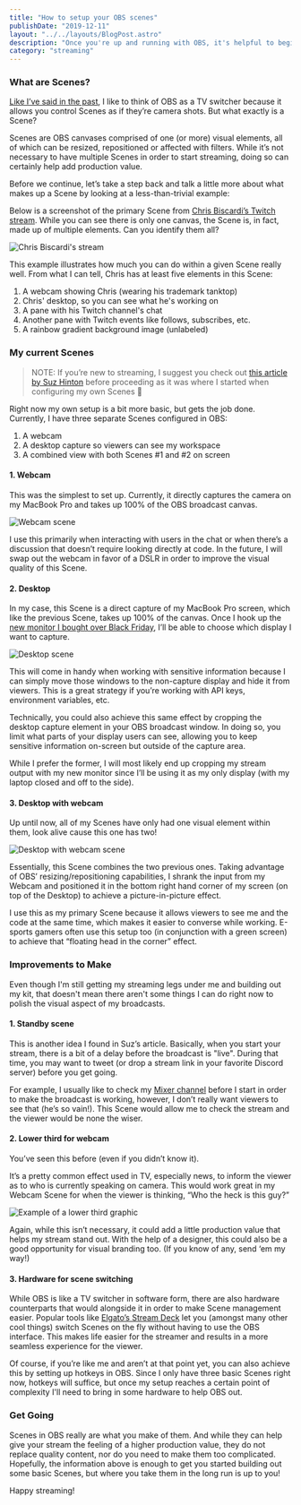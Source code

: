 ```yaml
---
title: "How to setup your OBS scenes"
publishDate: "2019-12-11"
layout: "../../layouts/BlogPost.astro"
description: "Once you're up and running with OBS, it's helpful to begin organizing your inputs and assets into separate scenes."
category: "streaming"
---
```


### What are Scenes?

[Like I’ve said in the past](https://ryanharris.dev/2019-11-30-going-live-with-obs/), I like to think of OBS as a TV switcher because it allows you control Scenes as if they’re camera shots. But what exactly is a Scene?

Scenes are OBS canvases comprised of one (or more) visual elements, all of which can be resized, repositioned or affected with filters. While it’s not necessary to have multiple Scenes in order to start streaming, doing so can certainly help add production value.

Before we continue, let’s take a step back and talk a little more about what makes up a Scene by looking at a less-than-trivial example:

Below is a screenshot of the primary Scene from [Chris Biscardi’s Twitch stream](https://www.twitch.tv/chrisbiscardi). While you can see there is only one canvas, the Scene is, in fact, made up of multiple elements. Can you identify them all?

![Chris Biscardi's stream](./02-chris-biscardi-stream.png)

This example illustrates how much you can do within a given Scene really well. From what I can tell, Chris has at least five elements in this Scene:

1. A webcam showing Chris (wearing his trademark tanktop)
2. Chris' desktop, so you can see what he's working on
3. A pane with his Twitch channel's chat
4. Another pane with Twitch events like follows, subscribes, etc.
5. A rainbow gradient background image (unlabeled)

### My current Scenes

> NOTE: If you’re new to streaming, I suggest you check out [this article by Suz Hinton](https://medium.com/@suzhinton/my-twitch-live-coding-setup-b2516672fb21) before proceeding as it was where I started when configuring my own Scenes 🚀

Right now my own setup is a bit more basic, but gets the job done. Currently, I have three separate Scenes configured in OBS:

1. A webcam
2. A desktop capture so viewers can see my workspace
3. A combined view with both Scenes #1 and #2 on screen

#### 1. Webcam

This was the simplest to set up. Currently, it directly captures the camera on my MacBook Pro and takes up 100% of the OBS broadcast canvas.

![Webcam scene](./03-webcam.png)

I use this primarily when interacting with users in the chat or when there’s a discussion that doesn’t require looking directly at code. In the future, I will swap out the webcam in favor of a DSLR in order to improve the visual quality of this Scene.

#### 2. Desktop

In my case, this Scene is a direct capture of my MacBook Pro screen, which like the previous Scene, takes up 100% of the canvas. Once I hook up the [new monitor I bought over Black Friday](https://www.amazon.com/LG-32GK650F-B-Monitor-FreeSync-Technology/dp/B07FLGR2PN), I’ll be able to choose which display I want to capture.

![Desktop scene](./04-desktop.png)

This will come in handy when working with sensitive information because I can simply move those windows to the non-capture display and hide it from viewers. This is a great strategy if you’re working with API keys, environment variables, etc.

Technically, you could also achieve this same effect by cropping the desktop capture element in your OBS broadcast window. In doing so, you limit what parts of your display users can see, allowing you to keep sensitive information on-screen but outside of the capture area.

While I prefer the former, I will most likely end up cropping my stream output with my new monitor since I’ll be using it as my only display (with my laptop closed and off to the side).

#### 3. Desktop with webcam

Up until now, all of my Scenes have only had one visual element within them, look alive cause this one has two!

![Desktop with webcam scene](./05-desktop-with-webcam.png)

Essentially, this Scene combines the two previous ones. Taking advantage of OBS’ resizing/repositioning capabilities, I shrank the input from my Webcam and positioned it in the bottom right hand corner of my screen (on top of the Desktop) to achieve a picture-in-picture effect.

I use this as my primary Scene because it allows viewers to see me and the code at the same time, which makes it easier to converse while working. E-sports gamers often use this setup too (in conjunction with a green screen) to achieve that “floating head in the corner” effect.

### Improvements to Make

Even though I'm still getting my streaming legs under me and building out my kit, that doesn't mean there aren't some things I can do right now to polish the visual aspect of my broadcasts.

#### 1. Standby scene

This is another idea I found in Suz’s article. Basically, when you start your stream, there is a bit of a delay before the broadcast is "live". During that time, you may want to tweet (or drop a stream link in your favorite Discord server) before you get going.

For example, I usually like to check my [Mixer channel](https://mixer.com/ryanharris/) before I start in order to make the broadcast is working, however, I don’t really want viewers to see that (he’s so vain!). This Scene would allow me to check the stream and the viewer would be none the wiser.

#### 2. Lower third for webcam

You’ve seen this before (even if you didn’t know it).

It’s a pretty common effect used in TV, especially news, to inform the viewer as to who is currently speaking on camera. This would work great in my Webcam Scene for when the viewer is thinking, “Who the heck is this guy?”

![Example of a lower third graphic](./06-lower-third.jpg)

Again, while this isn’t necessary, it could add a little production value that helps my stream stand out. With the help of a designer, this could also be a good opportunity for visual branding too. (If you know of any, send ‘em my way!)

#### 3. Hardware for scene switching

While OBS is like a TV switcher in software form, there are also hardware counterparts that would alongside it in order to make Scene management easier. Popular tools like [Elgato’s Stream Deck](https://www.elgato.com/en) let you (amongst many other cool things) switch Scenes on the fly without having to use the OBS interface. This makes life easier for the streamer and results in a more seamless experience for the viewer.

Of course, if you’re like me and aren’t at that point yet, you can also achieve this by setting up hotkeys in OBS. Since I only have three basic Scenes right now, hotkeys will suffice, but once my setup reaches a certain point of complexity I'll need to bring in some hardware to help OBS out.

### Get Going

Scenes in OBS really are what you make of them. And while they can help give your stream the feeling of a higher production value, they do not replace quality content, nor do you need to make them too complicated. Hopefully, the information above is enough to get you started building out some basic Scenes, but where you take them in the long run is up to you!

Happy streaming!
